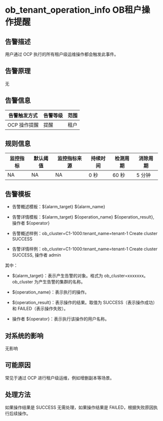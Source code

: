 ob_tenant_operation_info OB租户操作提醒 
=======================================================



**告警描述** 
-----------------------------

用户通过 OCP 执行的所有租户级运维操作都会触发此事件。

告警原理 
-------------------------

无

**告警信息** 
-----------------------------



|  告警触发方式  | 告警等级 | 范围 |
|----------|------|----|
| OCP 操作提醒 | 提醒   | 租户 |



**规则信息** 
-----------------------------



| 监控指标 | 默认阈值 | 监控指标来源 | 持续时间 | 检测周期 | 消除周期 |
|------|------|--------|------|------|------|
| NA   | NA   | NA     | 0 秒  | 60 秒 | 5 分钟 |



**告警模板** 
-----------------------------

* 告警概述模板：${alarm_target} ${alarm_name}

  

* 告警详情模板：${alarm_target} ${operation_name} ${operation_result}, 操作者 ${operator}

  

* 告警概述样例：ob_cluster=C1-1000:tenant_name=tenant-1 Create cluster SUCCESS

  

* 告警详情样例：ob_cluster=C1-1000:tenant_name=tenant-1 Create cluster SUCCESS, 操作者 admin

  




其中： 

* ${alarm_target}：表示产生告警的对象。格式为 ob_cluster=xxxxxxx。ob_cluster 为产生告警的集群的名称。

  

* ${operation_name}：表示执行的操作。

  

* ${operation_result}：表示操作的结果。取值为 SUCCESS（表示操作成功）和 FAILED（表示操作失败）。

  

* 操作者 ${operator}：表示执行该操作的用户名称。

  




**对系统的影响** 
-------------------------------

无影响

**可能原因** 
-----------------------------

常见于通过 OCP 进行租户级运维，例如增删副本等场景。

**处理方法** 
-----------------------------

如果操作结果是 SUCCESS 无需处理，如果操作结果是 FAILED，根据失败原因执行后续操作。

